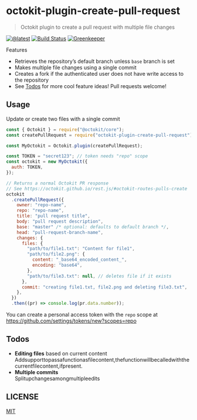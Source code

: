 # octokit-plugin-create-pull-request

> Octokit plugin to create a pull request with multiple file changes

[![@latest](https://img.shields.io/npm/v/octokit-plugin-create-pull-request.svg)](https://www.npmjs.com/package/octokit-plugin-create-pull-request)
[![Build Status](https://travis-ci.com/gr2m/octokit-plugin-create-pull-request.svg?branch=master)](https://travis-ci.com/gr2m/octokit-plugin-create-pull-request)
[![Greenkeeper](https://badges.greenkeeper.io/gr2m/octokit-plugin-create-pull-request.svg)](https://greenkeeper.io/)

Features

- Retrieves the repository’s default branch unless `base` branch is set
- Makes multiple file changes using a single commit
- Creates a fork if the authenticated user does not have write access to the
  repository
- See [Todos](#todos) for more cool feature ideas! Pull requests welcome!

## Usage

Update or create two files with a single commit

```js
const { Octokit } = require("@octokit/core");
const createPullRequest = require("octokit-plugin-create-pull-request");

const MyOctokit = Octokit.plugin(createPullRequest);

const TOKEN = "secret123"; // token needs "repo" scope
const octokit = new MyOctokit({
  auth: TOKEN,
});

// Returns a normal Octokit PR response
// See https://octokit.github.io/rest.js/#octokit-routes-pulls-create
octokit
  .createPullRequest({
    owner: "repo-name",
    repo: "repo-name",
    title: "pull request title",
    body: "pull request description",
    base: "master" /* optional: defaults to default branch */,
    head: "pull-request-branch-name",
    changes: {
      files: {
        "path/to/file1.txt": "Content for file1",
        "path/to/file2.png": {
          content: "_base64_encoded_content_",
          encoding: "base64",
        },
        "path/to/file3.txt": null, // deletes file if it exists
      },
      commit: "creating file1.txt, file2.png and deleting file3.txt",
    },
  })
  .then((pr) => console.log(pr.data.number));
```

You can create a personal access token with the `repo` scope at
https://github.com/settings/tokens/new?scopes=repo

## Todos

- **Editing files** based on current content  
  Addsupporttopassafunctionasfilecontent,thefunctionwillbecalledwiththecurrentfilecontent,ifpresent.
- **Multiple commits**  
  Splitupchangesamongmultipleedits

## LICENSE

[MIT](LICENSE)
